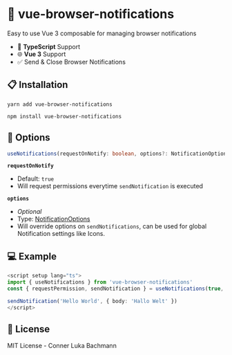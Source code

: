 # 💬 vue-browser-notifications

Easy to use Vue 3 composable for managing browser notifications

- 🧩 **TypeScript** Support
- 🌐 **Vue 3** Support
- ✅ Send & Close Browser Notifications

## 📋 Installation

```
yarn add vue-browser-notifications

npm install vue-browser-notifications
```

## 🔗 Options

```ts
useNotifications(requestOnNotify: boolean, options?: NotificationOptions)
```

**`requestOnNotify`**
- Default: `true`
- Will request permissions everytime `sendNotification` is executed

**`options`**
- *Optional*
- Type: [NotificationOptions](https://github.com/Intevel/vue-browser-notifications/blob/master/src/types/index.d.ts#L1)
- Will override options on `sendNotifications`, can be used for global Notification settings like Icons.

## 💻 Example

```ts
<script setup lang="ts">
import { useNotifications } from 'vue-browser-notifications'
const { requestPermission, sendNotification } = useNotifications(true, { icon: 'https://github.githubassets.com/images/modules/logos_page/GitHub-Mark.png'})

sendNotification('Hello World', { body: 'Hallo Welt' })
</script>
```
## 💚 License

MIT License - Conner Luka Bachmann
